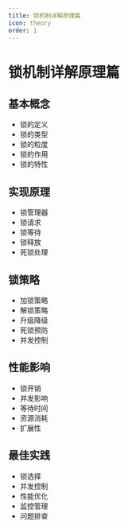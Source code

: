 ```yaml
---
title: 锁机制详解原理篇
icon: theory
order: 1
---
```


# 锁机制详解原理篇

## 基本概念
- 锁的定义
- 锁的类型
- 锁的粒度
- 锁的作用
- 锁的特性

## 实现原理
- 锁管理器
- 锁请求
- 锁等待
- 锁释放
- 死锁处理

## 锁策略
- 加锁策略
- 解锁策略
- 升级降级
- 死锁预防
- 并发控制

## 性能影响
- 锁开销
- 并发影响
- 等待时间
- 资源消耗
- 扩展性

## 最佳实践
- 锁选择
- 并发控制
- 性能优化
- 监控管理
- 问题排查
